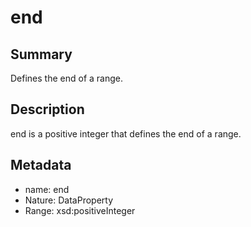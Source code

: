 <!-- Automatically generated by spec-parser v2.0.0 on 2023-12-27T15:02:03.969017+00:00 -->
<!-- SPDX-License-Identifier: Community-Spec-1.0 -->

# end

## Summary

Defines the end of a range.


## Description

end is a positive integer that defines the end of a range.


## Metadata

- name: end
- Nature: DataProperty
- Range: xsd:positiveInteger




